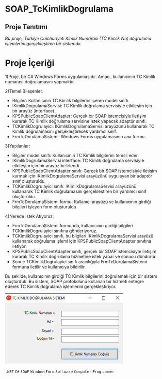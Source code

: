 # SOAP_TcKimlikDogrulama

## Proje Tanıtımı 

*Bu proje, Türkiye Cumhuriyeti Kimlik Numarası (TC Kimlik No) doğrulama işlemlerini gerçekleştiren bir sistemdir.*

# Proje İçeriği #

1)Proje, bir C# Windows Forms uygulamasıdır.
Amacı, kullanıcının TC Kimlik numarası doğrulamasını yapmaktır.

2)Temel Bileşenler:

- Bilgiler: Kullanıcının TC Kimlik bilgilerini içeren model sınıfı.
- IKimlikDogrulamaServisi: TC Kimlik doğrulama servisiyle etkileşim için bir arayüz (interface).
- KPSPublicSoapClientAdapter: Gerçek bir SOAP istemcisiyle iletişim kurarak TC Kimlik doğrulama servisine istek yapacak adaptör sınıfı.
- TCKimlikDogrulayici: IKimlikDogrulamaServisi arayüzünü kullanarak TC Kimlik doğrulamasını gerçekleştirecek yardımcı sınıf.
- FrmTcDorulamaSistemi: Windows Forms uygulamasının ana formu.

3)Yapılanlar:

- Bilgiler model sınıfı: Kullanıcının TC Kimlik bilgilerini temsil eder.
- IKimlikDogrulamaServisi interface: TC Kimlik doğrulama servisiyle etkileşim için bir arayüz belirlendi.
- KPSPublicSoapClientAdapter sınıfı: Gerçek bir SOAP istemcisiyle iletişim kurmak için IKimlikDogrulamaServisi arayüzünü uygulayan bir adaptör sınıf oluşturuldu.
- TCKimlikDogrulayici sınıfı: IKimlikDogrulamaServisi arayüzünü kullanarak TC Kimlik doğrulamasını gerçekleştiren bir yardımcı sınıf oluşturuldu.
- FrmTcDorulamaSistemi formu: Kullanıcı arayüzü ve kullanıcının girdiği bilgileri işleyen form oluşturuldu.

4)Nerede İstek Atıyoruz:

- FrmTcDorulamaSistemi formunda, kullanıcının girdiği bilgileri TCKimlikDogrulayici sınıfına gönderiyoruz.
- TCKimlikDogrulayici sınıfı, bu bilgileri IKimlikDogrulamaServisi arayüzü kullanarak doğrulama işlemi için KPSPublicSoapClientAdapter sınıfına iletiyor.
- KPSPublicSoapClientAdapter sınıfı, gerçek bir SOAP istemcisiyle iletişim kurarak TC Kimlik doğrulama hizmetine istek yapar ve sonucu döndürür.
- Sonuç TCKimlikDogrulayici sınıfı aracılığıyla FrmTcDorulamaSistemi formuna iletilir ve kullanıcıya bildirilir.

Bu şekilde, kullanıcının girdiği TC Kimlik bilgilerini doğrulamak için bir sistem oluşturduk. Bu sistem, SOAP protokolünü kullanan bir hizmeti entegre ederek TC Kimlik doğrulama işlemlerini gerçekleştiriyor.

![Anasayfa](https://github.com/emreilhangithub/SOAP_TcKimlikDogrulama/blob/master/images/Anasayfa.png)

```.NET``` ```C#``` ```SOAP```  ```WindowsForm``` ```Software``` ```Computer``` ```Programmer```